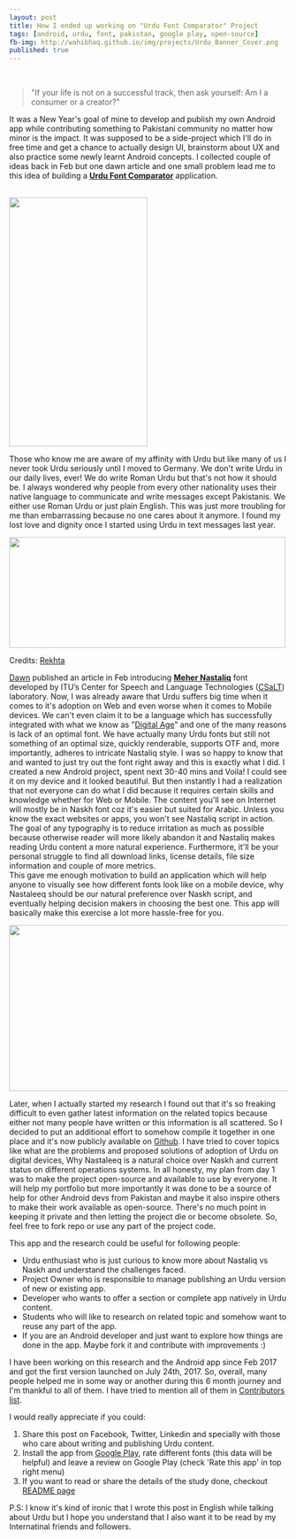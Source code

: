 ```yaml
---
layout: post
title: How I ended up working on "Urdu Font Comparator" Project
tags: [android, urdu, font, pakistan, google play, open-source]  
fb-img: http://wahibhaq.github.io/img/projects/Urdu_Banner_Cover.png
published: true
---
```


<br>

> "If your life is not on a successful track, then ask yourself: Am I a consumer or a creator?"
 
It was a New Year's goal of mine to develop and publish my own Android app while contributing something to Pakistani 
community no matter how minor is the impact. It was supposed to be a side-project which I'll do in free time and 
get a chance to actually design UI, brainstorm about UX and also practice some newly learnt Android concepts. 
I collected couple of ideas back in Feb but one dawn article and one small problem lead me to this idea of building
a **[Urdu Font Comparator](https://play.google.com/store/apps/details?id=com.androidistan.urdufontcomparator)** application.

<br>

<img src="https://media.giphy.com/media/xUOrvYu2MF4xXWGimQ/giphy.gif" width="250" height="450" align="middle"> 

<br>

Those who know me are aware of my affinity with Urdu but like many of us I never took Urdu seriously until 
I moved to Germany. We don't write Urdu in our daily lives, ever! We do write Roman Urdu but that's not how 
it should be. I always wondered why people from every other nationality uses their native language to communicate 
and write messages except Pakistanis. We either use Roman Urdu or just plain English. This was just more troubling 
for me than embarrassing because no one cares about it anymore. I found my lost love and dignity once I started 
using Urdu in text messages last year.

<img src="https://i.imgur.com/9nw5ttS.png" width="500" height="200" align="middle">

Credits: [Rekhta](https://rekhta.org/couplets/saliiqe-se-havaaon-men-jo-khushbuu-ghol-sakte-hain-unknown-couplets?lang=ur)


[Dawn](https://www.dawn.com/news/1313737) published an article in Feb introducing [**Meher Nastaliq**](http://csalt.itu.edu.pk/urdufont/) 
font developed by ITU’s Center for Speech 
and Language Technologies ([CSaLT](http://csalt.itu.edu.pk/)) laboratory. Now, I was already aware that Urdu suffers big time
when it comes to it's adoption on Web and even worse when it comes to Mobile devices. We can't even claim it to be a language 
which has successfully integrated with what we know as "[Digital Age](https://en.wikipedia.org/wiki/Information_Age)" and 
one of the many reasons is lack of an optimal font. We have actually many Urdu fonts but still not something of an optimal 
size, quickly renderable, supports OTF and, more importantly, adheres to intricate Nastaliq style. I was so happy to know that and wanted to just try out the font right away and this is exactly what I did. I created a new Android project, spent next 30-40 mins and Voila! I could see it on my device and it looked beautiful. But then instantly I had a realization that not everyone can do what I did because it requires certain skills and knowledge whether for Web or Mobile. The content you'll see on Internet will mostly be in Naskh font coz it's easier but suited for Arabic. Unless you know the exact websites or apps, you won't see Nastaliq script in action. The goal of any typography is to reduce irritation as much as possible because otherwise reader will more likely abandon it and Nastaliq makes reading Urdu content a more natural experience. Furthermore, it'll be your personal struggle to find all download links, license details, file size information and couple of more metrics.  
This gave me enough motivation to build an application which will help anyone to visually see how different fonts
look like on a mobile device, why Nastaleeq should be our natural preference over Naskh script, and eventually helping decision makers in choosing the best one. This app will basically make this exercise a lot more hassle-free for you.

<img src="http://wahibhaq.github.io/img/projects/Urdu_Banner_Cover.png" width="600" height="300" align="middle">

Later, when I actually started my research I found out that it's so freaking difficult to even gather latest 
information on the related topics because either not many people have written or this information is all scattered. 
So I decided to put an additional effort to somehow compile it together in one place and it's now publicly available
on [Github](https://github.com/wahibhaq/urdu-font-comparator-app). I have tried to cover topics like what are the problems
and proposed solutions of adoption of Urdu on digital devices, Why Nastaleeq is a natural choice over Naskh and current 
status on different operations systems. In all honesty, my plan from day 1 was to make the project open-source and
available to use by everyone. It will help my portfolio but more importantly it was done to be a source of help for other 
Android devs from Pakistan and maybe it also inspire others to make their work available as open-source. There's no much 
point in keeping it private and then letting the project die or become obsolete. So, feel free to fork repo or use any part of the project code. 

This app and the research could be useful for following people:

* Urdu enthusiast who is just curious to know more about Nastaliq vs Naskh and understand the challenges faced.
* Project Owner who is responsible to manage publishing an Urdu version of new or existing app.
* Developer who wants to offer a section or complete app natively in Urdu content.
* Students who will like to research on related topic and somehow want to reuse any part of the app.
* If you are an Android developer and just want to explore how things are done in the app. Maybe fork it and contribute with improvements :) 

I have been working on this research and the Android app since Feb 2017 and got the first version launched on July 24th, 2017. So, overall, many people helped me in some way or another during this 6 month journey and I'm thankful to all of them. I have tried to mention all of them in [Contributors list](https://github.com/wahibhaq/urdu-font-comparator-app/blob/master/CONTRIBUTORS.md).

I would really appreciate if you could:

1. Share this post on Facebook, Twitter, Linkedin and specially with those who care about writing and publishing Urdu content. 
2. Install the app from [Google Play](https://play.google.com/store/apps/details?id=com.androidistan.urdufontcomparator), 
rate different fonts (this data will be helpful) and leave a review on Google Play (check 'Rate this app' in top right menu)
3. If you want to read or share the details of the study done, checkout 
[README page](https://github.com/wahibhaq/urdu-font-comparator-app/blob/master/README.md)


P.S: I know it's kind of ironic that I wrote this post in English while talking about Urdu but I hope you understand that I also want it to be read by my Internatinal friends and followers. 
